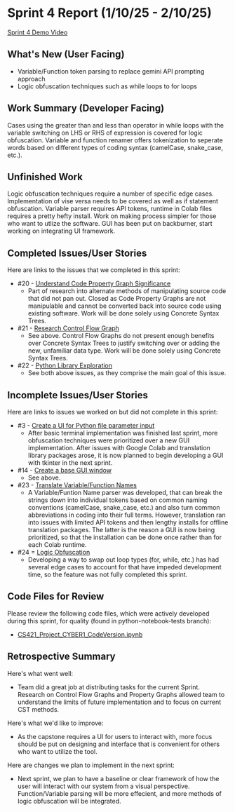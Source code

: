 # Sprint 4 Report (1/10/25 - 2/10/25)

[Sprint 4 Demo Video](NEWLINK)

## What's New (User Facing)
* Variable/Function token parsing to replace gemini API prompting approach
* Logic obfuscation techniques such as while loops to for loops
  

## Work Summary (Developer Facing)
Cases using the greater than and less than operator in while loops with the variable switching on LHS or RHS of expression is covered for logic obfuscation. Variable and function renamer offers tokenization to seperate words based on different types of coding syntax (camelCase, snake_case, etc.). 



## Unfinished Work
Logic obfuscation techniques require a number of specific edge cases. Implementation of vise versa needs to be covered as well as if statement obfuscation. Variable parser requires API tokens, runtime in Colab files requires a pretty hefty install. Work on making process simpler for those who want to utlize the software. GUI has been put on backburner, start working on integrating UI framework.


## Completed Issues/User Stories
Here are links to the issues that we completed in this sprint:

 * #20  - [Understand Code Property Graph Significance](https://github.com/BryanFrederickson/CYBER1-CodeVersion/issues/20)
   - Part of research into alternate methods of manipulating source code that did not pan out. Closed as Code Property Graphs are not manipulable and cannot be converted back into source code using existing software. Work will be done solely using Concrete Syntax Trees.
 * #21 - [Research Control Flow Graph](https://github.com/BryanFrederickson/CYBER1-CodeVersion/issues/21)
   - See above. Control Flow Graphs do not present enough benefits over Concrete Syntax Trees to justify switching over or adding the new, unfamiliar data type. Work will be done solely using Concrete Syntax Trees.
 * #22 - [Python Library Exploration](https://github.com/BryanFrederickson/CYBER1-CodeVersion/issues/22)
   - See both above issues, as they comprise the main goal of this issue.
 
 ## Incomplete Issues/User Stories
 Here are links to issues we worked on but did not complete in this sprint:

 * #3  - [Create a UI for Python file parameter input](https://github.com/BryanFrederickson/CYBER1-CodeVersion/issues/3)
   - After basic terminal implementation was finished last sprint, more obfuscation techniques were prioritized over a new GUI implementation. After issues with Google Colab and translation library packages arose, it is now planned to begin developing a GUI with tkinter in the next sprint.
 * #14 - [Create a base GUI window](https://github.com/BryanFrederickson/CYBER1-CodeVersion/issues/14)
   - See above.
 * #23 - [Translate Variable/Function Names](https://github.com/BryanFrederickson/CYBER1-CodeVersion/issues/23)
   - A Variable/Funtion Name parser was developed, that can break the strings down into individual tokens based on common naming conventions (camelCase, snake_case, etc.) and also turn common abbreviations in coding into their full terms. However, translation ran into issues with limited API tokens and then lengthy installs for offline translation packages. The latter is the reason a GUI is now being prioritized, so that the installation can be done once rather than for each Colab runtime.
 * #24 = [Logic Obfuscation](https://github.com/BryanFrederickson/CYBER1-CodeVersion/issues/24)
   - Developing a way to swap out loop types (for, while, etc.) has had several edge cases to account for that have impeded development time, so the feature was not fully completed this sprint.


## Code Files for Review
Please review the following code files, which were actively developed during this sprint, for quality (found in python-notebook-tests branch):
 * [CS421_Project_CYBER1_CodeVersion.ipynb](https://github.com/BryanFrederickson/CYBER1-CodeVersion/blob/python-notebook-tests/CS421_Project_CYBER1_CodeVersion.ipynb)
 
## Retrospective Summary
Here's what went well:
  * Team did a great job at distributing tasks for the current Sprint. Research on Control Flow Graphs and Property Graphs allowed team to understand the limits of future implementation and to focus on current CST methods.
 
Here's what we'd like to improve:
   * As the capstone requires a UI for users to interact with, more focus should be put on designing and interface that is convenient for others who want to utilize the tool.
  
Here are changes we plan to implement in the next sprint:
   * Next sprint, we plan to have a baseline or clear framework of how the user will interact with our system from a visual perspective. Function/Variable parsing will be more effecient, and more methods of logic obfuscation will be integrated.
